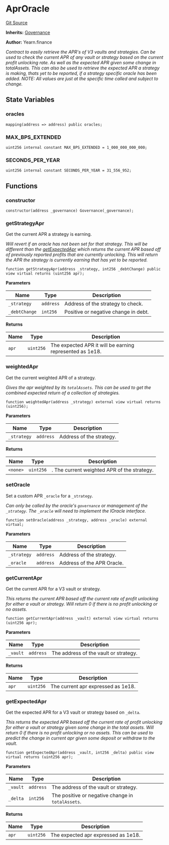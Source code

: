 # AprOracle
[Git Source](https://github.com/yearn/tokenized-strategy-periphery/blob/aa404867f4e02afd209e27f2544a6ac0e1f4fb89/src/AprOracle/AprOracle.sol)

**Inherits:**
[Governance](/Governance.md)

**Author:**
Yearn.finance

*Contract to easily retrieve the APR's of V3 vaults and
strategies.
Can be used to check the current APR of any vault or strategy
based on the current profit unlocking rate. As well as the
expected APR given some change in totalAssets.
This can also be used to retrieve the expected APR a strategy
is making, thats yet to be reported, if a strategy specific
oracle has been added.
NOTE: All values are just at the specific time called and subject
to change.*


## State Variables
### oracles

```solidity
mapping(address => address) public oracles;
```


### MAX_BPS_EXTENDED

```solidity
uint256 internal constant MAX_BPS_EXTENDED = 1_000_000_000_000;
```


### SECONDS_PER_YEAR

```solidity
uint256 internal constant SECONDS_PER_YEAR = 31_556_952;
```


## Functions
### constructor


```solidity
constructor(address _governance) Governance(_governance);
```

### getStrategyApr

Get the current APR a strategy is earning.

*Will revert if an oracle has not been set for that strategy.
This will be different than the [getExpectedApr](#getexpectedapr) which returns
the current APR based off of previously reported profits that
are currently unlocking.
This will return the APR the strategy is currently earning that
has yet to be reported.*


```solidity
function getStrategyApr(address _strategy, int256 _debtChange) public view virtual returns (uint256 apr);
```
**Parameters**

|Name|Type|Description|
|----|----|-----------|
|`_strategy`|`address`|Address of the strategy to check.|
|`_debtChange`|`int256`|Positive or negative change in debt.|

**Returns**

|Name|Type|Description|
|----|----|-----------|
|`apr`|`uint256`|The expected APR it will be earning represented as 1e18.|


### weightedApr

Get the current weighted APR of a strategy.

*Gives the apr weighted by its `totalAssets`. This can be used
to get the combined expected return of a collection of strategies.*


```solidity
function weightedApr(address _strategy) external view virtual returns (uint256);
```
**Parameters**

|Name|Type|Description|
|----|----|-----------|
|`_strategy`|`address`|Address of the strategy.|

**Returns**

|Name|Type|Description|
|----|----|-----------|
|`<none>`|`uint256`|. The current weighted APR of the strategy.|


### setOracle

Set a custom APR `_oracle` for a `_strategy`.

*Can only be called by the oracle's `governance` or
management of the `_strategy`.
The `_oracle` will need to implement the IOracle interface.*


```solidity
function setOracle(address _strategy, address _oracle) external virtual;
```
**Parameters**

|Name|Type|Description|
|----|----|-----------|
|`_strategy`|`address`|Address of the strategy.|
|`_oracle`|`address`|Address of the APR Oracle.|


### getCurrentApr

Get the current APR for a V3 vault or strategy.

*This returns the current APR based off the current
rate of profit unlocking for either a vault or strategy.
Will return 0 if there is no profit unlocking or no assets.*


```solidity
function getCurrentApr(address _vault) external view virtual returns (uint256 apr);
```
**Parameters**

|Name|Type|Description|
|----|----|-----------|
|`_vault`|`address`|The address of the vault or strategy.|

**Returns**

|Name|Type|Description|
|----|----|-----------|
|`apr`|`uint256`|The current apr expressed as 1e18.|


### getExpectedApr

Get the expected APR for a V3 vault or strategy based on `_delta`.

*This returns the expected APR based off the current
rate of profit unlocking for either a vault or strategy
given some change in the total assets.
Will return 0 if there is no profit unlocking or no assets.
This can be used to predict the change in current apr given some
deposit or withdraw to the vault.*


```solidity
function getExpectedApr(address _vault, int256 _delta) public view virtual returns (uint256 apr);
```
**Parameters**

|Name|Type|Description|
|----|----|-----------|
|`_vault`|`address`|The address of the vault or strategy.|
|`_delta`|`int256`|The positive or negative change in `totalAssets`.|

**Returns**

|Name|Type|Description|
|----|----|-----------|
|`apr`|`uint256`|The expected apr expressed as 1e18.|


